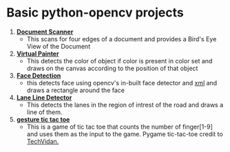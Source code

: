 # Basic python-opencv projects
1. **[Document Scanner](doc_scan.py "doc scan")**
    - This scans for four edges of a document and  provides a Bird's Eye View of the Document
1. **[Virtual Painter](virtual_painter.py "paint")**
    - This detects the color of object if color is present in color set and draws on the canvas according to the position of that object
1. **[Face Detection](face_detection.py "detect face")**
    - this detects face using opencv's in-built face detector and [xml](https://github.com/opencv/opencv/blob/master/data/haarcascades/haarcascade_frontalface_default.xml) and draws a rectangle around the face
1. **[Lane Line Detector](lane_lines.py "lanes")**
    - This detects the lanes in the region of intrest of the road and draws a line of them.
1. **[gesture tic tac toe](gesture_tic_tac_toe/main.py "tic tac toe")**
    - This is a game of tic tac toe that counts the number of finger[1-9] and uses them as the input to the game.
    Pygame tic-tac-toe credit to [TechVidan.](https://techvidvan.com/tutorials/python-game-project-tic-tac-toe/)